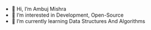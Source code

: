 - 👋 Hi, I’m Ambuj Mishra
- 👀 I’m interested in Development, Open-Source
- 🌱 I’m currently learning Data Structures And Algorithms

<!---
Ambuj03/Ambuj03 is a ✨ special ✨ repository because its `README.md` (this file) appears on your GitHub profile.
You can click the Preview link to take a look at your changes.
--->
